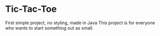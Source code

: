 # Tic-Tac-Toe
First simple project, no styling, made in Java
This project is for everyone who wants to start something out as small.
